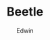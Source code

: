 ---
layout: post
title: Beetle
author: Edwin
categories: [ Photography ]
tag: [ Canada, Vancouver ]
image: assets/images/photography/2020/Ultrafine_Extreme_400_Canon_P_2020_06_29.jpg
make: Canon
model: Canon P
lens: Voigtländer Color-Skopar 21mm F4
iso: 400
capture_date: 2020-06-28
film: Ultrafine Extreme 400
---